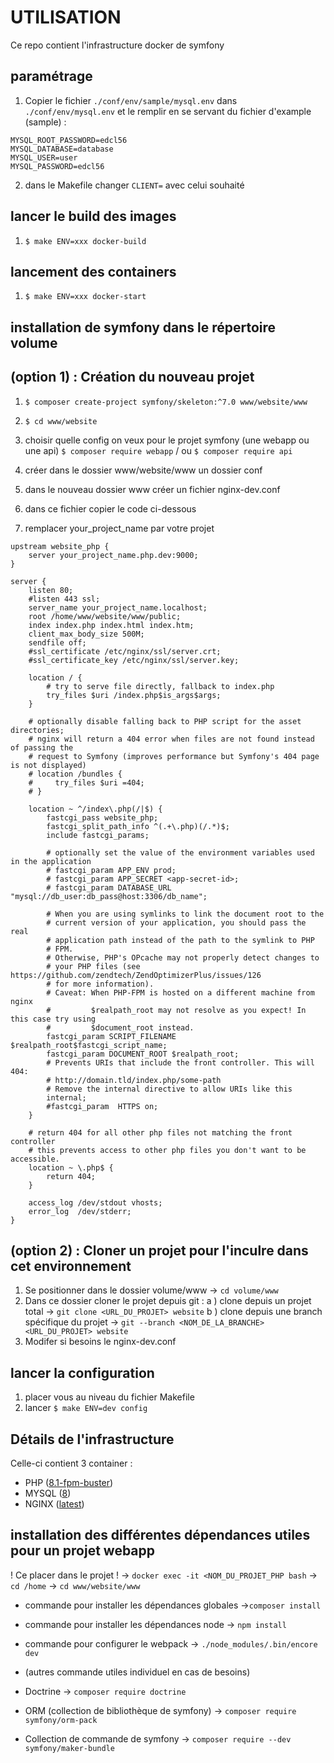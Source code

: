 # UTILISATION

Ce repo contient l'infrastructure docker de symfony

## paramétrage

1. Copier le fichier `./conf/env/sample/mysql.env` dans `./conf/env/mysql.env` et le remplir en se servant du fichier d'example (sample) :

```
MYSQL_ROOT_PASSWORD=edcl56
MYSQL_DATABASE=database
MYSQL_USER=user
MYSQL_PASSWORD=edcl56
```

2. dans le Makefile changer `CLIENT=` avec celui souhaité

## lancer le build des images

1. `$ make ENV=xxx docker-build`

## lancement des containers

1. `$ make ENV=xxx docker-start`

## installation de symfony dans le répertoire volume

## (option 1) : Création du nouveau projet

1. `$ composer create-project symfony/skeleton:^7.0 www/website/www`
2. `$ cd www/website`
3. choisir quelle config on veux pour le projet symfony (une webapp ou une api)
   `$ composer require webapp` / ou `$ composer require api`

4. créer dans le dossier www/website/www un dossier conf
5. dans le nouveau dossier www créer un fichier nginx-dev.conf
6. dans ce fichier copier le code ci-dessous
7. remplacer your_project_name par votre projet

```
upstream website_php {
    server your_project_name.php.dev:9000;
}

server {
    listen 80;
    #listen 443 ssl;
    server_name your_project_name.localhost;
    root /home/www/website/www/public;
    index index.php index.html index.htm;
    client_max_body_size 500M;
    sendfile off;
    #ssl_certificate /etc/nginx/ssl/server.crt;
    #ssl_certificate_key /etc/nginx/ssl/server.key;

    location / {
        # try to serve file directly, fallback to index.php
        try_files $uri /index.php$is_args$args;
    }

    # optionally disable falling back to PHP script for the asset directories;
    # nginx will return a 404 error when files are not found instead of passing the
    # request to Symfony (improves performance but Symfony's 404 page is not displayed)
    # location /bundles {
    #     try_files $uri =404;
    # }

    location ~ ^/index\.php(/|$) {
        fastcgi_pass website_php;
        fastcgi_split_path_info ^(.+\.php)(/.*)$;
        include fastcgi_params;

        # optionally set the value of the environment variables used in the application
        # fastcgi_param APP_ENV prod;
        # fastcgi_param APP_SECRET <app-secret-id>;
        # fastcgi_param DATABASE_URL "mysql://db_user:db_pass@host:3306/db_name";

        # When you are using symlinks to link the document root to the
        # current version of your application, you should pass the real
        # application path instead of the path to the symlink to PHP
        # FPM.
        # Otherwise, PHP's OPcache may not properly detect changes to
        # your PHP files (see https://github.com/zendtech/ZendOptimizerPlus/issues/126
        # for more information).
        # Caveat: When PHP-FPM is hosted on a different machine from nginx
        #         $realpath_root may not resolve as you expect! In this case try using
        #         $document_root instead.
        fastcgi_param SCRIPT_FILENAME $realpath_root$fastcgi_script_name;
        fastcgi_param DOCUMENT_ROOT $realpath_root;
        # Prevents URIs that include the front controller. This will 404:
        # http://domain.tld/index.php/some-path
        # Remove the internal directive to allow URIs like this
        internal;
        #fastcgi_param  HTTPS on;
    }

    # return 404 for all other php files not matching the front controller
    # this prevents access to other php files you don't want to be accessible.
    location ~ \.php$ {
        return 404;
    }

    access_log /dev/stdout vhosts;
    error_log  /dev/stderr;
}
```

## (option 2) : Cloner un projet pour l'inculre dans cet environnement

1. Se positionner dans le dossier volume/www -> `cd volume/www`
2. Dans ce dossier cloner le projet depuis git :
   a ) clone depuis un projet total -> `git clone <URL_DU_PROJET> website`
   b ) clone depuis une branch spécifique du projet -> `git --branch <NOM_DE_LA_BRANCHE> <URL_DU_PROJET> website`
3. Modifer si besoins le nginx-dev.conf

## lancer la configuration

1. placer vous au niveau du fichier Makefile
2. lancer `$ make ENV=dev config`

## Détails de l'infrastructure

Celle-ci contient 3 container :

- PHP ([8.1-fpm-buster](https://hub.docker.com/_/php/))
- MYSQL ([8](https://hub.docker.com/_/mysql/))
- NGINX ([latest](https://hub.docker.com/_/nginx/))

## installation des différentes dépendances utiles pour un projet webapp

! Ce placer dans le projet !
-> `docker exec -it <NOM_DU_PROJET_PHP bash`
-> `cd /home`
-> `cd www/website/www`

- commande pour installer les dépendances globales ->`composer install`
- commande pour installer les dépendances node -> `npm install`
- commande pour configurer le webpack -> `./node_modules/.bin/encore dev`

- (autres commande utiles individuel en cas de besoins)
- Doctrine -> `composer require doctrine`
- ORM (collection de bibliothèque de symfony) -> `composer require symfony/orm-pack`
- Collection de commande de symfony -> `composer require --dev symfony/maker-bundle`
